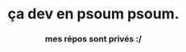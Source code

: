 <h1 align="center">ça dev en psoum psoum.</h1>  
<h3 align="center">mes répos sont privés :/</h3>  
